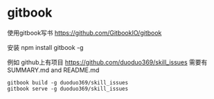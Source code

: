 gitbook
===

使用gitbook写书
    https://github.com/GitbookIO/gitbook

安装
    npm install gitbook -g

例如 github上有项目
    https://github.com/duoduo369/skill_issues
    需要有SUMMARY.md and README.md

    gitbook build -g duoduo369/skill_issues
    gitbook serve -g duoduo369/skill_issues
